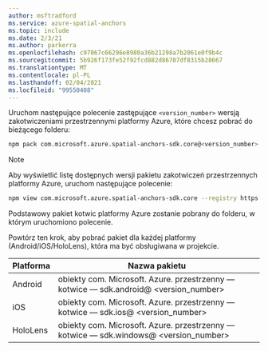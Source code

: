 ```yaml
---
author: msftradford
ms.service: azure-spatial-anchors
ms.topic: include
ms.date: 2/3/21
ms.author: parkerra
ms.openlocfilehash: c97067c66296e8980a36b21298a7b2061e0f9b4c
ms.sourcegitcommit: 5b926f173fe52f92fcd882d86707df8315b28667
ms.translationtype: MT
ms.contentlocale: pl-PL
ms.lasthandoff: 02/04/2021
ms.locfileid: "99550408"
---
```

Uruchom następujące polecenie zastępujące `<version_number>` wersją zakotwiczeniami przestrzennymi platformy Azure, które chcesz pobrać do bieżącego folderu:

```bash
npm pack com.microsoft.azure.spatial-anchors-sdk.core@<version_number> --registry https://api.bintray.com/npm/microsoft/AzureMixedReality-NPM
```

> [!NOTE]
> Aby wyświetlić listę dostępnych wersji pakietu zakotwiczeń przestrzennych platformy Azure, uruchom następujące polecenie:
>
> ```bash
> npm view com.microsoft.azure.spatial-anchors-sdk.core --registry https://api.bintray.com/npm/microsoft/AzureMixedReality-NPM versions
> ```

Podstawowy pakiet kotwic platformy Azure zostanie pobrany do folderu, w którym uruchomiono polecenie.

Powtórz ten krok, aby pobrać pakiet dla każdej platformy (Android/iOS/HoloLens), która ma być obsługiwana w projekcie.

| Platforma | Nazwa pakietu                                    |
|----------|-------------------------------------------------|
| Android  | obiekty com. Microsoft. Azure. przestrzenny — kotwice — sdk.android@ <version_number> |
| iOS      | obiekty com. Microsoft. Azure. przestrzenny — kotwice — sdk.ios@ <version_number>     |
| HoloLens | obiekty com. Microsoft. Azure. przestrzenny — kotwice — sdk.windows@ <version_number> |